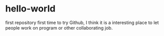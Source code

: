 # hello-world
first repository
first time to try Github, I think it is a interesting place to let people work on program or other collaborating job.
